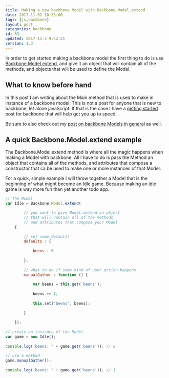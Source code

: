 ```yaml
---
title: Making a new backbone Model with Backbone.Model.extend
date: 2017-11-02 10:35:00
tags: [js,backbone]
layout: post
categories: backbone
id: 83
updated: 2017-11-3 9:42:21
version: 1.3
---
```


In order to get started making a backbone model the first thing to do is use [Backbone.Model.extend](http://backbonejs.org/#Model-extend), and give it an object that will contain all of the methods, and objects that will be used to define the Model.

<!-- more -->

## What to know before hand

In this post I am writing about the Main method that is used to make in instance of a backbone model. This is not a post for anyone that is new to backbone, let alone javaScript. If that is the case I have a [getting started](/2017/11/01/backbone-getting-started/) post for backbone that will help get you up to speed.

Be sure to also check out my [post on backbone Models in general](/2017/11/02/backbone-model/) as well.

## A quick Backbone.Model.extend example

The Backbone.Model.extend method is where all the magic happens when making a Model with backbone. All I have to do is pass the Method an object that contains all of the methods, and attributes that compose a constructor that ca be used to make one or more instances of that Model.

For a quick, simple example I will throw together a Model that is the beginning of what might become an Idle game. Because making an idle game is way more fun than yet another todo app.

```js
// The Model
var Idle = Backbone.Model.extend(

        // you want to give Model.extend an object
        // that will contain all of the methods,
        // and attributes that compose your Model
    {
 
        // set some defaults
        defaults : {
 
            beens : 0
 
        },
 
        // what to do if some kind of user action happens
        manualGather : function () {
 
            var beens = this.get('beens');
 
            beens += 1;
 
            this.set('beens', beens);
 
        }
 
    });
 
// create an instance of the Model
var game = new Idle();
 
console.log('beens: ' + game.get('beens')); // 0
 
// use a method
game.manualGather();
 
console.log('beens: ' + game.get('beens')); // 1
```

